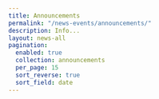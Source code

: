```yaml
---
title: Announcements
permalink: "/news-events/announcements/"
description: Info...
layout: news-all
pagination:
  enabled: true
  collection: announcements
  per_page: 15
  sort_reverse: true
  sort_field: date
---
```


